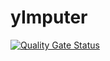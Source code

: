# yImputer
[![Quality Gate Status](https://sonarcloud.io/api/project_badges/measure?project=Daemon2017_yImputer&metric=alert_status)](https://sonarcloud.io/summary/new_code?id=Daemon2017_yImputer)
